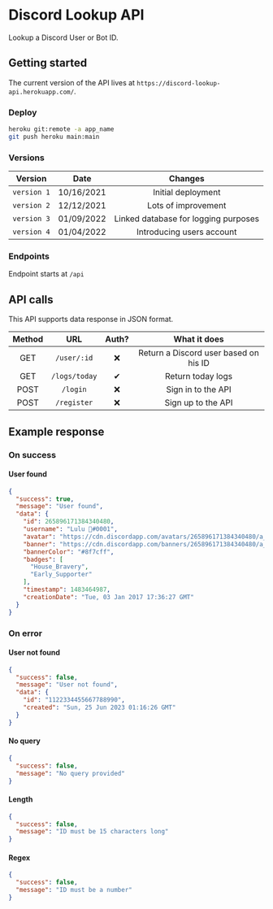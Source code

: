 # Discord Lookup API

Lookup a Discord User or Bot ID.

## Getting started

The current version of the API lives at `https://discord-lookup-api.herokuapp.com/`.

### Deploy

```bash
heroku git:remote -a app_name
git push heroku main:main
```

### Versions

| Version | Date | Changes |
| :--------: | :--------: | :--------: |
| `version 1` | 10/16/2021 | Initial deployment |
| `version 2` | 12/12/2021 | Lots of improvement |
| `version 3` | 01/09/2022 | Linked database for logging purposes |
| `version 4` | 01/04/2022 | Introducing users account |

### Endpoints

Endpoint starts at `/api`

## API calls

This API supports data response in JSON format.

| Method | URL | Auth? | What it does |
| :---: | :--------: | :--------: | :--------: |
| GET | `/user/:id` | ❌ | Return a Discord user based on his ID |
| GET | `/logs/today` | ✔ | Return today logs |
| POST | `/login` | ❌ | Sign in to the API |
| POST | `/register` | ❌ | Sign up to the API |

## Example response

### On success

#### User found

```json
{
  "success": true,
  "message": "User found",
  "data": {
    "id": 265896171384340480,
    "username": "Lulu 🍉#0001",
    "avatar": "https://cdn.discordapp.com/avatars/265896171384340480/a_b13ecb6f76a048d9309639a45b1c7176",
    "banner": "https://cdn.discordapp.com/banners/265896171384340480/a_70de5d8e8c59a6ae588eca92fc0d58ff",
    "bannerColor": "#8f7cff",
    "badges": [
      "House_Bravery",
      "Early_Supporter"
    ],
    "timestamp": 1483464987,
    "creationDate": "Tue, 03 Jan 2017 17:36:27 GMT"
  }
}
```

### On error

#### User not found

```json
{
  "success": false,
  "message": "User not found",
  "data": {
    "id": "1122334455667788990",
    "created": "Sun, 25 Jun 2023 01:16:26 GMT"
  }
}
```

#### No query

```json
{
  "success": false,
  "message": "No query provided"
}
```

#### Length

```json
{
  "success": false,
  "message": "ID must be 15 characters long"
}
```

#### Regex

```json
{
  "success": false,
  "message": "ID must be a number"
}
```
